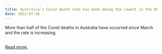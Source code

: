 ```yaml
---
title: Australia’s Covid death rate has been among the lowest in the OECD during the pandemic – but not this week
date: 2022-07-28
---
```

<p>More than half of the Covid deaths in Australia have occurred since March and the rate is increasing.</p><br>
<a href='https://www.theguardian.com/news/datablog/2022/jul/29/australias-covid-death-rate-has-been-among-the-lowest-in-the-oecd-during-the-pandemic-but-not-this-week'>Read more.</a>
